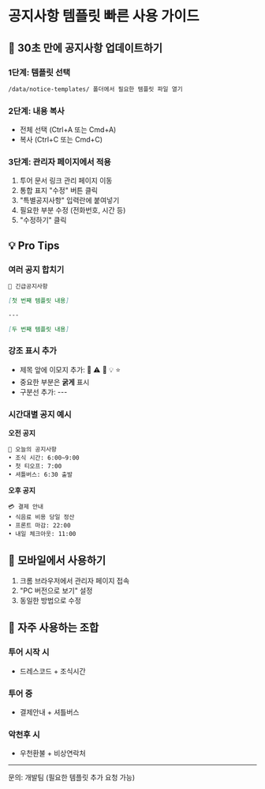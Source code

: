 # 공지사항 템플릿 빠른 사용 가이드

## 🚀 30초 만에 공지사항 업데이트하기

### 1단계: 템플릿 선택
```bash
/data/notice-templates/ 폴더에서 필요한 템플릿 파일 열기
```

### 2단계: 내용 복사
- 전체 선택 (Ctrl+A 또는 Cmd+A)
- 복사 (Ctrl+C 또는 Cmd+C)

### 3단계: 관리자 페이지에서 적용
1. 투어 문서 링크 관리 페이지 이동
2. 통합 표지 "수정" 버튼 클릭
3. "특별공지사항" 입력란에 붙여넣기
4. 필요한 부분 수정 (전화번호, 시간 등)
5. "수정하기" 클릭

## 💡 Pro Tips

### 여러 공지 합치기
```markdown
🚨 긴급공지사항

[첫 번째 템플릿 내용]

---

[두 번째 템플릿 내용]
```

### 강조 표시 추가
- 제목 앞에 이모지 추가: 🚨 ⚠️ 📢 💡 ⭐
- 중요한 부분은 **굵게** 표시
- 구분선 추가: ---

### 시간대별 공지 예시

**오전 공지**
```
📢 오늘의 공지사항
• 조식 시간: 6:00~9:00
• 첫 티오프: 7:00
• 셔틀버스: 6:30 출발
```

**오후 공지**
```
💳 결제 안내
• 식음료 비용 당일 정산
• 프론트 마감: 22:00
• 내일 체크아웃: 11:00
```

## 📱 모바일에서 사용하기

1. 크롬 브라우저에서 관리자 페이지 접속
2. "PC 버전으로 보기" 설정
3. 동일한 방법으로 수정

## 🔄 자주 사용하는 조합

### 투어 시작 시
- 드레스코드 + 조식시간

### 투어 중
- 결제안내 + 셔틀버스

### 악천후 시
- 우천환불 + 비상연락처

---
문의: 개발팀 (필요한 템플릿 추가 요청 가능)
